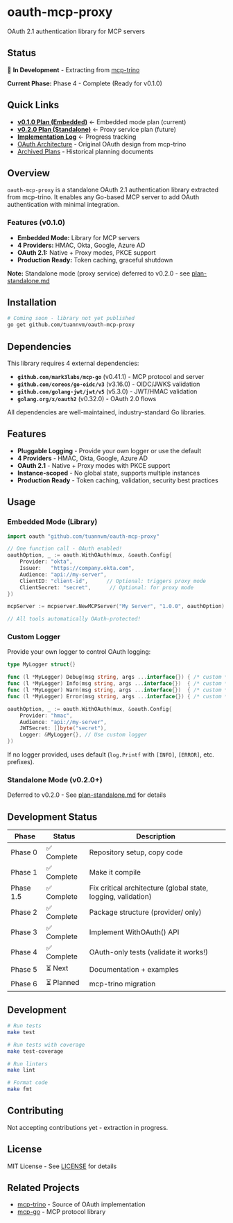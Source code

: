 # oauth-mcp-proxy

OAuth 2.1 authentication library for MCP servers

## Status

🚧 **In Development** - Extracting from [mcp-trino](https://github.com/tuannvm/mcp-trino)

**Current Phase:** Phase 4 - Complete (Ready for v0.1.0)

## Quick Links

- **[v0.1.0 Plan (Embedded)](docs/plan.md)** ← Embedded mode plan (current)
- **[v0.2.0 Plan (Standalone)](docs/plan-standalone.md)** ← Proxy service plan (future)
- **[Implementation Log](docs/implementation.md)** ← Progress tracking
- [OAuth Architecture](docs/oauth.md) - Original OAuth design from mcp-trino
- [Archived Plans](docs/archive/) - Historical planning documents

## Overview

`oauth-mcp-proxy` is a standalone OAuth 2.1 authentication library extracted from mcp-trino. It enables any Go-based MCP server to add OAuth authentication with minimal integration.

### Features (v0.1.0)

- **Embedded Mode:** Library for MCP servers
- **4 Providers:** HMAC, Okta, Google, Azure AD
- **OAuth 2.1:** Native + Proxy modes, PKCE support
- **Production Ready:** Token caching, graceful shutdown

**Note:** Standalone mode (proxy service) deferred to v0.2.0 - see [plan-standalone.md](docs/plan-standalone.md)

## Installation

```bash
# Coming soon - library not yet published
go get github.com/tuannvm/oauth-mcp-proxy
```

## Dependencies

This library requires 4 external dependencies:

- **`github.com/mark3labs/mcp-go`** (v0.41.1) - MCP protocol and server
- **`github.com/coreos/go-oidc/v3`** (v3.16.0) - OIDC/JWKS validation
- **`github.com/golang-jwt/jwt/v5`** (v5.3.0) - JWT/HMAC validation
- **`golang.org/x/oauth2`** (v0.32.0) - OAuth 2.0 flows

All dependencies are well-maintained, industry-standard Go libraries.

## Features

- **Pluggable Logging** - Provide your own logger or use the default
- **4 Providers** - HMAC, Okta, Google, Azure AD
- **OAuth 2.1** - Native + Proxy modes with PKCE support
- **Instance-scoped** - No global state, supports multiple instances
- **Production Ready** - Token caching, validation, security best practices

## Usage

### Embedded Mode (Library)

```go
import oauth "github.com/tuannvm/oauth-mcp-proxy"

// One function call - OAuth enabled!
oauthOption, _ := oauth.WithOAuth(mux, &oauth.Config{
    Provider: "okta",
    Issuer:   "https://company.okta.com",
    Audience: "api://my-server",
    ClientID: "client-id",      // Optional: triggers proxy mode
    ClientSecret: "secret",      // Optional: for proxy mode
})

mcpServer := mcpserver.NewMCPServer("My Server", "1.0.0", oauthOption)

// All tools automatically OAuth-protected!
```

### Custom Logger

Provide your own logger to control OAuth logging:

```go
type MyLogger struct{}

func (l *MyLogger) Debug(msg string, args ...interface{}) { /* custom */ }
func (l *MyLogger) Info(msg string, args ...interface{})  { /* custom */ }
func (l *MyLogger) Warn(msg string, args ...interface{})  { /* custom */ }
func (l *MyLogger) Error(msg string, args ...interface{}) { /* custom */ }

oauthOption, _ := oauth.WithOAuth(mux, &oauth.Config{
    Provider: "hmac",
    Audience: "api://my-server",
    JWTSecret: []byte("secret"),
    Logger: &MyLogger{}, // Use custom logger
})
```

If no logger provided, uses default (`log.Printf` with `[INFO]`, `[ERROR]`, etc. prefixes).

### Standalone Mode (v0.2.0+)

Deferred to v0.2.0 - See [plan-standalone.md](docs/plan-standalone.md) for details

## Development Status

| Phase | Status | Description |
|-------|--------|-------------|
| Phase 0 | ✅ Complete | Repository setup, copy code |
| Phase 1 | ✅ Complete | Make it compile |
| Phase 1.5 | ✅ Complete | Fix critical architecture (global state, logging, validation) |
| Phase 2 | ✅ Complete | Package structure (provider/ only) |
| Phase 3 | ✅ Complete | Implement WithOAuth() API |
| Phase 4 | ✅ Complete | OAuth-only tests (validate it works!) |
| Phase 5 | ⏳ Next | Documentation + examples |
| Phase 6 | ⏳ Planned | mcp-trino migration |

## Development

```bash
# Run tests
make test

# Run tests with coverage
make test-coverage

# Run linters
make lint

# Format code
make fmt
```

## Contributing

Not accepting contributions yet - extraction in progress.

## License

MIT License - See [LICENSE](LICENSE) for details

## Related Projects

- [mcp-trino](https://github.com/tuannvm/mcp-trino) - Source of OAuth implementation
- [mcp-go](https://github.com/mark3labs/mcp-go) - MCP protocol library
